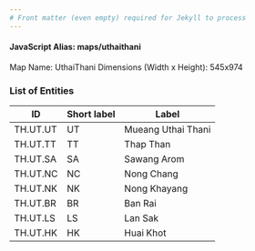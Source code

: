 ```yaml
---
# Front matter (even empty) required for Jekyll to process
---
```


#### JavaScript Alias: maps/uthaithani

Map Name: UthaiThani
Dimensions (Width x Height): 545x974

### List of Entities

| ID       | Short label | Label              |
| -------- | ----------- | ------------------ |
| TH.UT.UT | UT          | Mueang Uthai Thani |
| TH.UT.TT | TT          | Thap Than          |
| TH.UT.SA | SA          | Sawang Arom        |
| TH.UT.NC | NC          | Nong Chang         |
| TH.UT.NK | NK          | Nong Khayang       |
| TH.UT.BR | BR          | Ban Rai            |
| TH.UT.LS | LS          | Lan Sak            |
| TH.UT.HK | HK          | Huai Khot          |
